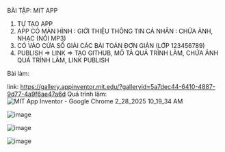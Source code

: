BÀI TẬP: MIT APP
1. TỰ TẠO APP
2. APP CÓ MÀN HÌNH : GIỚI THIỆU THÔNG TIN CÁ NHÂN : CHỨA ẢNH, NHẠC (NÓI MP3)
3. CÓ VÀO CỬA SỔ GIẢI CÁC BÀI TOÁN ĐƠN GIẢN (LỚP 123456789)
4. PUBLISH => LINK => TẠO GITHUB, MÔ TẢ QUÁ TRÌNH LÀM, CHỨA ẢNH QUÁ TRÌNH LÀM, LINK PUBLISH

Bài làm:

link: https://gallery.appinventor.mit.edu/?galleryid=5a7dec44-6410-4887-9d77-4a9f6ae47a6d
Quá trình làm:
![MIT App Inventor - Google Chrome 2_28_2025 10_19_34 AM](https://github.com/user-attachments/assets/72378371-6f72-4e80-b6ef-cbff25c7556f)

![image](https://github.com/user-attachments/assets/e81a4aff-1800-45b7-9be8-d8694ea018be)

![image](https://github.com/user-attachments/assets/f74955a2-64dd-4f2d-b681-1bc987b6b1ad)

![image](https://github.com/user-attachments/assets/a03a95a4-6f11-4e9e-8d9d-9c8914f3cb04)
